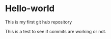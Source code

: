 # Hello-world
This is my first git hub repository

This is a test to see if commits are working or not.
